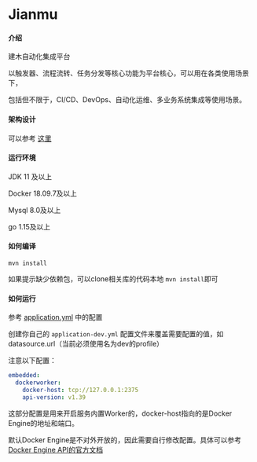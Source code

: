 # Jianmu

#### 介绍

建木自动化集成平台

以触发器、流程流转、任务分发等核心功能为平台核心，可以用在各类使用场景下，

包括但不限于，CI/CD、DevOps、自动化运维、多业务系统集成等使用场景。

#### 架构设计

可以参考 [这里](https://gitee.com/jianmu_dev/jianmu-architecture-as-code)

#### 运行环境

JDK 11 及以上

Docker 18.09.7及以上

Mysql 8.0及以上

go 1.15及以上

#### 如何编译

`mvn install`

如果提示缺少依赖包，可以clone相关库的代码本地 `mvn install`即可

#### 如何运行

参考 [application.yml](https://gitee.com/jianmu_dev/jianmu-main/blob/master/api/src/main/resources/application.yml) 中的配置

创建你自己的 `application-dev.yml` 配置文件来覆盖需要配置的值，如datasource.url（当前必须使用名为dev的profile）

注意以下配置：

```yaml
embedded:
  dockerworker:
    docker-host: tcp://127.0.0.1:2375
    api-version: v1.39
```

这部分配置是用来开启服务内置Worker的，docker-host指向的是Docker Engine的地址和端口。

默认Docker Engine是不对外开放的，因此需要自行修改配置。具体可以参考 [Docker Engine API的官方文档](https://docs.docker.com/engine/api/)